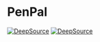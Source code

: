 # PenPal
[![DeepSource](https://deepsource.io/gh/cap811/PenPal.svg/?label=active+issues&show_trend=true&token=ZwC8KpfhLdV8NKi5VpBjpyBK)](https://deepsource.io/gh/cap811/PenPal/?ref=repository-badge)
[![DeepSource](https://deepsource.io/gh/cap811/PenPal.svg/?label=resolved+issues&show_trend=true&token=ZwC8KpfhLdV8NKi5VpBjpyBK)](https://deepsource.io/gh/cap811/PenPal/?ref=repository-badge)
